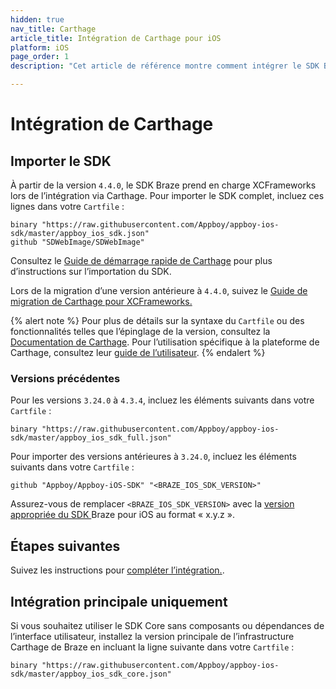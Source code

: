 ```yaml
---
hidden: true
nav_title: Carthage
article_title: Intégration de Carthage pour iOS
platform: iOS
page_order: 1
description: "Cet article de référence montre comment intégrer le SDK Braze à l’aide de Carthage pour iOS."

---
```


# Intégration de Carthage

## Importer le SDK

À partir de la version `4.4.0`, le SDK Braze prend en charge XCFrameworks lors de l’intégration via Carthage. Pour importer le SDK complet, incluez ces lignes dans votre `Cartfile` :
```
binary "https://raw.githubusercontent.com/Appboy/appboy-ios-sdk/master/appboy_ios_sdk.json"
github "SDWebImage/SDWebImage"
```

Consultez le [Guide de démarrage rapide de Carthage][1] pour plus d’instructions sur l’importation du SDK.

Lors de la migration d’une version antérieure à `4.4.0`, suivez le [Guide de migration de Carthage pour XCFrameworks.][2]

{% alert note %}
Pour plus de détails sur la syntaxe du `Cartfile` ou des fonctionnalités telles que l’épinglage de la version, consultez la [Documentation de Carthage](https://github.com/Carthage/Carthage/blob/master/Documentation/Artifacts.md#cartfile). 
Pour l’utilisation spécifique à la plateforme de Carthage, consultez leur [guide de l’utilisateur](https://github.com/Carthage/Carthage#if-youre-building-for-ios-tvos-or-watchos).
{% endalert %}

### Versions précédentes

Pour les versions `3.24.0` à `4.3.4`, incluez les éléments suivants dans votre `Cartfile` :
```
binary "https://raw.githubusercontent.com/Appboy/appboy-ios-sdk/master/appboy_ios_sdk_full.json"
```

Pour importer des versions antérieures à `3.24.0`, incluez les éléments suivants dans votre `Cartfile` :
```
github "Appboy/Appboy-iOS-SDK" "<BRAZE_IOS_SDK_VERSION>"
```

Assurez-vous de remplacer `<BRAZE_IOS_SDK_VERSION>` avec la [version appropriée du SDK ][4] Braze pour iOS au format « x.y.z ».

## Étapes suivantes

Suivez les instructions pour [compléter l’intégration.][5].

## Intégration principale uniquement

Si vous souhaitez utiliser le SDK Core sans composants ou dépendances de l’interface utilisateur, installez la version principale de l’infrastructure Carthage de Braze en incluant la ligne suivante dans votre `Cartfile` :

```
binary "https://raw.githubusercontent.com/Appboy/appboy-ios-sdk/master/appboy_ios_sdk_core.json"
```

[1]: https://github.com/Carthage/Carthage#quick-start
[2]: https://github.com/Carthage/Carthage#migrating-a-project-from-framework-bundles-to-xcframeworks
[4]: https://github.com/Appboy/appboy-ios-sdk/releases
[5]: {{site.baseurl}}/developer_guide/platform_integration_guides/ios/initial_sdk_setup/completing_integration/
[6]: https://github.com/Carthage/Carthage/blob/master/Documentation/Artifacts.md#cartfile
